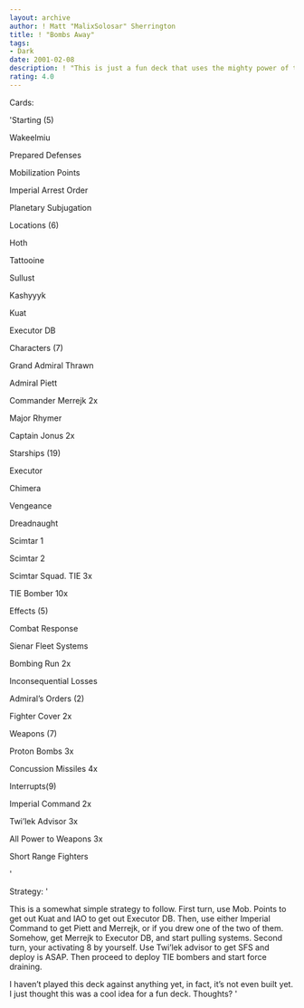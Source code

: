 ```yaml
---
layout: archive
author: ! Matt "MalixSolosar" Sherrington
title: ! "Bombs Away"
tags:
- Dark
date: 2001-02-08
description: ! "This is just a fun deck that uses the mighty power of the TIE bomber to ’crush’ your opponents party."
rating: 4.0
---
```

Cards: 

'Starting (5)

Wakeelmiu

Prepared Defenses

Mobilization Points

Imperial Arrest Order

Planetary Subjugation


Locations (6)

Hoth

Tattooine

Sullust

Kashyyyk

Kuat

Executor DB


Characters (7)

Grand Admiral Thrawn

Admiral Piett

Commander Merrejk  2x

Major Rhymer

Captain Jonus  2x


Starships (19)

Executor

Chimera

Vengeance

Dreadnaught

Scimtar 1

Scimtar 2

Scimtar Squad. TIE  3x

TIE Bomber  10x


Effects (5)

Combat Response

Sienar Fleet Systems

Bombing Run  2x

Inconsequential Losses


Admiral’s Orders (2)

Fighter Cover  2x


Weapons (7)

Proton Bombs  3x

Concussion Missiles  4x


Interrupts(9)

Imperial Command  2x

Twi’lek Advisor  3x

All Power to Weapons  3x

Short Range Fighters

'

Strategy: '

This is a somewhat simple strategy to follow.  First turn, use Mob. Points to get out Kuat and IAO to get out Executor DB.  Then, use either Imperial Command to get Piett and Merrejk, or if you drew one of the two of them.  Somehow, get Merrejk to Executor DB, and start pulling systems.  Second turn, your activating 8 by yourself.  Use Twi’lek advisor to get SFS and deploy is ASAP.  Then proceed to deploy TIE bombers and start force draining.  


I haven’t played this deck against anything yet, in fact, it’s not even built yet.  I just thought this was a cool idea for a fun deck.  Thoughts?  '